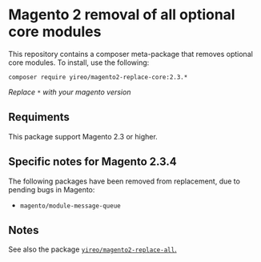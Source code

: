 # Magento 2 removal of all optional core modules
This repository contains a composer meta-package that removes optional core modules. To install, use the following:

    composer require yireo/magento2-replace-core:2.3.*

_Replace `*` with your magento version_

## Requiments

This package support Magento 2.3 or higher.

## Specific notes for Magento 2.3.4
The following packages have been removed from replacement, due to pending bugs in Magento:

- `magento/module-message-queue`

## Notes

See also the package [`yireo/magento2-replace-all`.](https://github.com/yireo/magento2-replace-all)
